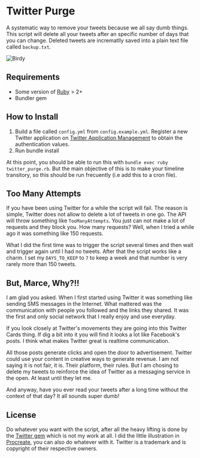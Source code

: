 Twitter Purge
=============

A systematic way to remove your tweets because we all say dumb things.  
This script will delete all your tweets after an specific number of days that you can change. Deleted tweets are incrematlly saved into a plain text file called `backup.txt`.

![Birdy](birdy.png)

## Requirements

- Some version of [Ruby](http://ruby-lang.org) > 2+
- Bundler gem

## How to Install

1. Build a file called `config.yml` from `config.example.yml`. Register a new Twitter application on [Twitter Application Management](https://apps.twitter.com/) to obtain the authentication values.
2. Run bundle install

At this point, you should be able to run this with `bundle exec ruby twitter_purge.rb`. But the main objective of this is to make your timeline transitory, so this should be run frecuently (i.e add this to a cron file).

## Too Many Attempts

If you have been using Twitter for a while the script will fail. The reason is simple, Twitter does not allow to delete a lot of tweets in one go. The API will throw something like `TooManyAttempts`. You just can not make a lot of requests and they block you. How many requests? Well, when I tried a while ago it was something like 150 requests.

What I did the first time was to trigger the script several times and then wait and trigger again until I had no tweets. After that the script works like a charm. I set my `DAYS_TO_KEEP` to `7` to keep a week and that number is very rarely more than 150 tweets.

## But, Marce, Why?!!

I am glad you asked. When I first started using Twitter it was something like sending SMS messages in the Internet. What mattered was the communication with people you followed and the links they shared. It was the first and only social network that I really enjoy and use everyday.

If you look closely at Twitter's movements they are going into this Twitter Cards thing. If dig a bit into it you will find it looks a lot like Facebook's posts. I think what makes Twitter great is realtime communication.

All those posts generate clicks and open the door to advertisement. Twitter could use your content in creative ways to generate revenue. I am not saying it is not fair, it is. Their platform, their rules. But I am chosing to delete my tweets to reinforce the idea of Twitter as a messaging service in the open. At least until they let me.

And anyway, have you ever read your tweets after a long time without the context of that day? It all sounds super dumb!

## License

Do whatever you want with the script, after all the heavy lifting is done by the [Twitter gem](https://github.com/sferik/twitter) which is not my work at all. I did the little illustration in [Procreate](http://procreate.si), you can also do whatever with it. Twitter is a trademark and is copyright of their respective owners.

